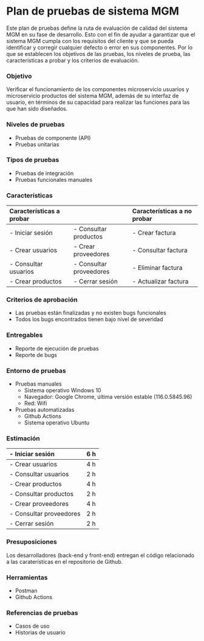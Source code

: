 # Plan de pruebas de sistema MGM

Este plan de pruebas define la ruta de evaluación de calidad del sistema MGM en su fase de desarrollo. Esto con el fin de ayudar a garantizar que el sistema MGM cumpla con los requisitos del cliente y que se pueda identificar y corregir cualquier defecto o error en sus componentes. Por lo que se establecen los objetivos de las pruebas, los niveles de prueba, las características a probar y los criterios de evaluación.

### Objetivo

Verificar el funcionamiento de los componentes microservicio usuarios y microservicio productos del sistema MGM, además de su interfaz de usuario, en términos de su capacidad para realizar las funciones para las que han sido diseñados.

### Niveles de pruebas

- Pruebas de componente (API)
- Pruebas unitarias


### Tipos de pruebas

- Pruebas de integración
- Pruebas funcionales manuales


### Características

| **Características a probar** |  | **Características a no probar** |
| :--- | :--- | :--- |
| - Iniciar sesión | - Consultar productos | - Crear factura |
| - Crear usuarios | - Crear proveedores | - Consultar factura |
| - Consultar usuarios | - Consultar proveedores | - Eliminar factura |
| - Crear productos | - Cerrar sesión | - Actualizar factura |

### Criterios de aprobación

- Las pruebas están finalizadas y no existen bugs funcionales
- Todos los bugs encontrados tienen bajo nivel de severidad


### Entregables

- Reporte de ejecución de pruebas
- Reporte de bugs


### Entorno de pruebas

- Pruebas manuales
    - Sistema operativo Windows 10
    - Navegador: Google Chrome, última versión estable (116.0.5845.96)
    - Red: Wifi
- Pruebas automatizadas
    - Github Actions
    - Sistema operativo Ubuntu


### Estimación

| - Iniciar sesión | 6 h |
| :--- | :--- |
| - Crear usuarios | 4 h |
| - Consultar usuarios | 2 h |
| - Crear productos | 4 h |
| - Consultar productos | 2 h |
| - Crear proveedores | 4 h |
| - Consultar proveedores | 2 h |
| - Cerrar sesión | 2 h |


### Presuposiciones

Los desarrolladores (back-end y front-end) entregan el código relacionado a las caraterísticas en el repositorio de Github.

### Herramientas

- Postman
- Github Actions


### Referencias de pruebas

- Casos de uso
- Historias de usuario

